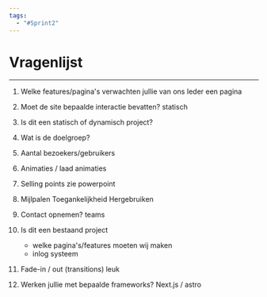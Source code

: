```yaml
---
tags:
  - "#Sprint2"
---
```

# Vragenlijst
---
1. Welke features/pagina's verwachten jullie van ons
   Ieder een pagina
2. Moet de site bepaalde interactie bevatten?
  statisch 
3. Is dit een statisch of dynamisch project?
   
4. Wat is de doelgroep?
   
5. Aantal bezoekers/gebruikers
   
6. Animaties / laad animaties
   
7. Selling points
   zie powerpoint
8. Mijlpalen
   Toegankelijkheid
   Hergebruiken
1. Contact opnemen?
    teams
10. Is dit een bestaand project
	- welke pagina's/features moeten wij maken
	- inlog systeem
11. Fade-in / out (transitions)
	leuk
12. Werken jullie met bepaalde frameworks?
    Next.js / astro